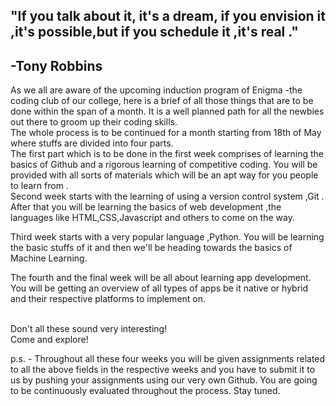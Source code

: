 ## "If you talk about it, it's a dream, if you envision it ,it's possible,but if you schedule it ,it's real ."
## -Tony Robbins 

As we all are aware of the upcoming induction program of  Enigma  -the coding club of our college, here is a brief of all those things that are to be done within the span of a month. It is a well planned  path for all the newbies out there to groom up their coding skills.<br>
The whole process is to be continued for a month starting from 18th of May where stuffs are divided into four parts.<br>
The first part which is to be done in the first week comprises of learning the basics of Github and a rigorous learning of competitive coding. You will be provided with all sorts of materials which will be an apt way for you people to learn from .<br>
Second week starts with the learning of using a version control system ,Git .
After that you will be learning the basics of web development ,the languages like HTML,CSS,Javascript and others to come on the way.<br>
 
Third week starts with a very popular language ,Python. You will be learning the basic stuffs of it and then we'll be heading towards the basics of Machine Learning. <br>

The fourth and the final week will be all about learning app development. You will be getting an overview of all types of apps be it native or hybrid and their respective platforms to implement on.<br><br>

Don't all these sound very interesting!<br>
Come and explore!<br>

p.s. - Throughout all these four weeks you will be given assignments related to all the above fields in the respective weeks and you have to submit it to us by pushing your assignments using our very own Github. You are going to be continuously evaluated throughout the process. Stay tuned.